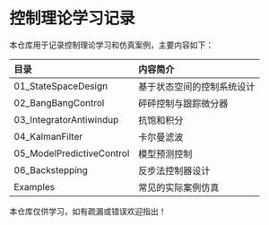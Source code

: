 # 控制理论学习记录

本仓库用于记录控制理论学习和仿真案例，主要内容如下：


| 目录                      | 内容简介                   |
| :----                     | :----                      |
| 01_StateSpaceDesign       | 基于状态空间的控制系统设计 |
| 02_BangBangControl        | 砰砰控制与跟踪微分器       |
| 03_IntegratorAntiwindup   | 抗饱和积分                 |
| 04_KalmanFilter           | 卡尔曼滤波                 |
| 05_ModelPredictiveControl | 模型预测控制               |
| 06_Backstepping           | 反步法控制器设计           |
| Examples                  | 常见的实际案例仿真         |


本仓库仅供学习，如有疏漏或错误欢迎指出！
